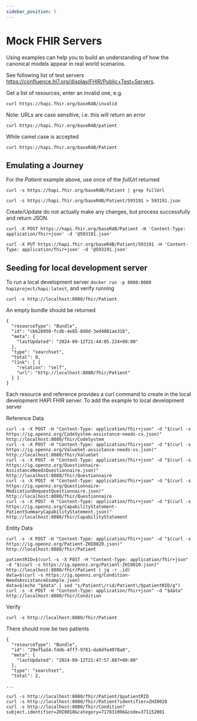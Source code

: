 ```yaml
---
sidebar_position: 5
---
```


# Mock FHIR Servers

Using examples can help you to build an understanding of how the canonical models appear in real world scenarios.

See following list of test servers https://confluence.hl7.org/display/FHIR/Public+Test+Servers.

Get a list of resources, enter an invalid one, e.g.

```
curl https://hapi.fhir.org/baseR4B/invalid
```

Note: URLs are case sensitive, i.e. this will return an error

```
curl https://hapi.fhir.org/baseR4B/patient
```

While camel case is accepted

```
curl https://hapi.fhir.org/baseR4B/Patient
```

## Emulating a Journey

For the _Patient_ example above, use once of the _fullUrl_ returned

```
curl -s https://hapi.fhir.org/baseR4B/Patient | grep fullUrl

curl -s https://hapi.fhir.org/baseR4B/Patient/593191 > 593191.json
```

Create/Update do not actually make any changes, but process successfully and return JSON.

```
curl -X POST https://hapi.fhir.org/baseR4B/Patient -H 'Content-Type: application/fhir+json' -d '@593191.json'

curl -X PUT https://hapi.fhir.org/baseR4B/Patient/593191 -H 'Content-Type: application/fhir+json' -d '@593191.json'
```

## Seeding for local development server

To run a local development server `docker run -p 8080:8080 hapiproject/hapi:latest`, and verify running

```
curl -s http://localhost:8080/fhir/Patient
```

An empty bundle should be returned

```
{
  "resourceType": "Bundle",
  "id": "cb628950-fcdb-4e85-8d8d-3ed4081ae316",
  "meta": {
    "lastUpdated": "2024-09-12T21:44:05.224+00:00"
  },
  "type": "searchset",
  "total": 0,
  "link": [ {
    "relation": "self",
    "url": "http://localhost:8080/fhir/Patient"
  } ]
}
```

Each resource and reference provides a curl command to create in the local development HAPI FHIR server. To add the example to local development server

Reference Data

```
curl -s -X POST -H "Content-Type: application/fhir+json" -d "$(curl -s https://ig.opennz.org/CodeSystem-assistance-needs-cs.json)" http://localhost:8080/fhir/CodeSystem
curl -s -X POST -H "Content-Type: application/fhir+json" -d "$(curl -s https://ig.opennz.org/ValueSet-assistance-needs-vs.json)" http://localhost:8080/fhir/ValueSet
curl -s -X POST -H "Content-Type: application/fhir+json" -d "$(curl -s https://ig.opennz.org/Questionnaire-AssistanceNeedsQuestionnaire.json)" http://localhost:8080/fhir/Questionnaire
curl -s -X POST -H "Content-Type: application/fhir+json" -d "$(curl -s https://ig.opennz.org/Questionnaire-MedicationRequestQuestionnaire.json)" http://localhost:8080/fhir/Questionnaire
curl -s -X POST -H "Content-Type: application/fhir+json" -d "$(curl -s https://ig.opennz.org/CapabilityStatement-PatientSummaryCapabilityStatement.json)" http://localhost:8080/fhir/CapabilityStatement
```

Entity Data

```
curl -s -X POST -H "Content-Type: application/fhir+json" -d "$(curl -s https://ig.opennz.org/Patient-ZHI0020.json)" http://localhost:8080/fhir/Patient

patientRID=$(curl -s -X POST -H "Content-Type: application/fhir+json" -d "$(curl -s https://ig.opennz.org/Patient-ZHI0010.json)" http://localhost:8080/fhir/Patient | jq -r .id)
data=$(curl -s https://ig.opennz.org/Condition-NeedsAssistanceExample.json)
data=$(echo "$data" | sed "s/Patient\/rid/Patient\/$patientRID/g")
curl -s -X POST -H "Content-Type: application/fhir+json" -d "$data" http://localhost:8080/fhir/Condition
```

Verify

```
curl -s http://localhost:8080/fhir/Patient
```

There should now be two patients

```
{
  "resourceType": "Bundle",
  "id": "29ef5a54-fddb-4ff7-9781-da9dfe4978a0",
  "meta": {
    "lastUpdated": "2024-09-12T21:47:57.087+00:00"
  },
  "type": "searchset",
  "total": 2,

...
```

```
curl -s http://localhost:8080/fhir/Patient/$patientRID
curl -s http://localhost:8080/fhir/Patient?identifier=ZHI0020
curl -s http://localhost:8080/fhir/Condition?subject.identifier=ZHI0010&category=717831006&code=371152001
```
